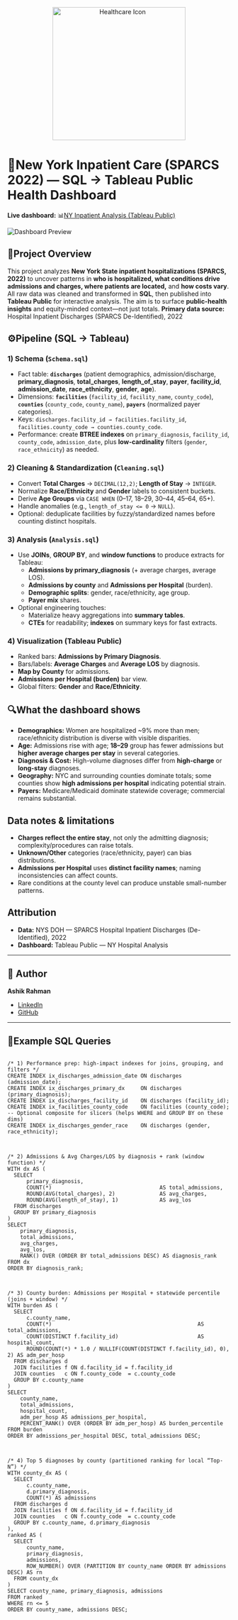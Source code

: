<p align="center">
  <img src="https://github.com/user-attachments/assets/52ddf28e-fc92-49fa-b542-e83cd9bdece4" alt="Healthcare Icon" width="300"/>
</p>

# 🏥New York Inpatient Care (SPARCS 2022) — SQL → Tableau Public Health Dashboard

**Live dashboard:** 📊[NY Inpatient Analysis (Tableau Public)](https://public.tableau.com/views/NYHospitalAnalysis/Dashboard5?:language=en-US&:sid=&:redirect=auth&:display_count=n&:origin=viz_share_link)

![Dashboard Preview](Dashboard_Preview.png)

## 📌Project Overview
This project analyzes **New York State inpatient hospitalizations (SPARCS, 2022)** to uncover patterns in **who is hospitalized, what conditions drive admissions and charges, where patients are located,** and **how costs vary**.
All raw data was cleaned and transformed in **SQL**, then published into **Tableau Public** for interactive analysis. The aim is to surface **public-health insights** and equity-minded context—not just totals.
**Primary data source:** Hospital Inpatient Discharges (SPARCS De-Identified), 2022

## ⚙️Pipeline (SQL → Tableau)

### 1) Schema (`Schema.sql`)
- Fact table: **`discharges`** (patient demographics, admission/discharge, **primary_diagnosis**, **total_charges**, **length_of_stay**, **payer**, **facility_id**, **admission_date**, **race_ethnicity**, **gender**, **age**).
- Dimensions: **`facilities`** (`facility_id`, `facility_name`, `county_code`), **`counties`** (`county_code`, `county_name`), **`payers`** (normalized payer categories).
- Keys: `discharges.facility_id → facilities.facility_id`, `facilities.county_code → counties.county_code`.
- Performance: create **BTREE indexes** on `primary_diagnosis`, `facility_id`, `county_code`, `admission_date`, plus **low-cardinality** filters (`gender`, `race_ethnicity`) as needed.

### 2) Cleaning & Standardization (`Cleaning.sql`)
- Convert **Total Charges** → `DECIMAL(12,2)`; **Length of Stay** → `INTEGER`.
- Normalize **Race/Ethnicity** and **Gender** labels to consistent buckets.
- Derive **Age Groups** via `CASE WHEN` (0–17, 18–29, 30–44, 45–64, 65+).
- Handle anomalies (e.g., `length_of_stay <= 0` → `NULL`).
- Optional: deduplicate facilities by fuzzy/standardized names before counting distinct hospitals.

### 3) Analysis (`Analysis.sql`)
- Use **JOINs**, **GROUP BY**, and **window functions** to produce extracts for Tableau:
  - **Admissions by primary_diagnosis** (+ average charges, average LOS).
  - **Admissions by county** and **Admissions per Hospital** (burden).
  - **Demographic splits**: gender, race/ethnicity, age group.
  - **Payer mix** shares.
- Optional engineering touches:
  - Materialize heavy aggregations into **summary tables**.
  - **CTEs** for readability; **indexes** on summary keys for fast extracts.

### 4) Visualization (Tableau Public)
- Ranked bars: **Admissions by Primary Diagnosis**.
- Bars/labels: **Average Charges** and **Average LOS** by diagnosis.
- **Map by County** for admissions.
- **Admissions per Hospital (burden)** bar view.
- Global filters: **Gender** and **Race/Ethnicity**.


## 🔍What the dashboard shows

- **Demographics:** Women are hospitalized ~9% more than men; race/ethnicity distribution is diverse with visible disparities.
- **Age:** Admissions rise with age; **18–29** group has fewer admissions but **higher average charges per stay** in several categories.
- **Diagnosis & Cost:** High-volume diagnoses differ from **high-charge** or **long-stay** diagnoses.
- **Geography:** NYC and surrounding counties dominate totals; some counties show **high admissions per hospital** indicating potential strain.
- **Payers:** Medicare/Medicaid dominate statewide coverage; commercial remains substantial.


## Data notes & limitations

- **Charges reflect the entire stay**, not only the admitting diagnosis; complexity/procedures can raise totals.
- **Unknown/Other** categories (race/ethnicity, payer) can bias distributions.
- **Admissions per Hospital** uses **distinct facility names**; naming inconsistencies can affect counts.
- Rare conditions at the county level can produce unstable small-number patterns.

## Attribution

- **Data:** NYS DOH — SPARCS Hospital Inpatient Discharges (De-Identified), 2022
- **Dashboard:** Tableau Public — NY Hospital Analysis

---

## 👤 Author
**Ashik Rahman**
- [LinkedIn](https://www.linkedin.com/in/ashik-rahman-998364379)
- [GitHub](https://github.com/ashhik96)

---

## 📜Example SQL Queries 

```MySQL Workbench (MySQL 8.0+) — Key, complex examples

/* 1) Performance prep: high-impact indexes for joins, grouping, and filters */
CREATE INDEX ix_discharges_admission_date ON discharges (admission_date);
CREATE INDEX ix_discharges_primary_dx     ON discharges (primary_diagnosis);
CREATE INDEX ix_discharges_facility_id    ON discharges (facility_id);
CREATE INDEX ix_facilities_county_code    ON facilities (county_code);
-- Optional composite for slicers (helps WHERE and GROUP BY on these dims)
CREATE INDEX ix_discharges_gender_race    ON discharges (gender, race_ethnicity);



/* 2) Admissions & Avg Charges/LOS by diagnosis + rank (window function) */
WITH dx AS (
  SELECT
      primary_diagnosis,
      COUNT(*)                                  AS total_admissions,
      ROUND(AVG(total_charges), 2)              AS avg_charges,
      ROUND(AVG(length_of_stay), 1)             AS avg_los
  FROM discharges
  GROUP BY primary_diagnosis
)
SELECT
    primary_diagnosis,
    total_admissions,
    avg_charges,
    avg_los,
    RANK() OVER (ORDER BY total_admissions DESC) AS diagnosis_rank
FROM dx
ORDER BY diagnosis_rank;



/* 3) County burden: Admissions per Hospital + statewide percentile (joins + window) */
WITH burden AS (
  SELECT
      c.county_name,
      COUNT(*)                                              AS total_admissions,
      COUNT(DISTINCT f.facility_id)                         AS hospital_count,
      ROUND(COUNT(*) * 1.0 / NULLIF(COUNT(DISTINCT f.facility_id), 0), 2) AS adm_per_hosp
  FROM discharges d
  JOIN facilities f ON d.facility_id = f.facility_id
  JOIN counties   c ON f.county_code  = c.county_code
  GROUP BY c.county_name
)
SELECT
    county_name,
    total_admissions,
    hospital_count,
    adm_per_hosp AS admissions_per_hospital,
    PERCENT_RANK() OVER (ORDER BY adm_per_hosp) AS burden_percentile
FROM burden
ORDER BY admissions_per_hospital DESC, total_admissions DESC;



/* 4) Top 5 diagnoses by county (partitioned ranking for local “Top-N”) */
WITH county_dx AS (
  SELECT
      c.county_name,
      d.primary_diagnosis,
      COUNT(*) AS admissions
  FROM discharges d
  JOIN facilities f ON d.facility_id = f.facility_id
  JOIN counties   c ON f.county_code  = c.county_code
  GROUP BY c.county_name, d.primary_diagnosis
),
ranked AS (
  SELECT
      county_name,
      primary_diagnosis,
      admissions,
      ROW_NUMBER() OVER (PARTITION BY county_name ORDER BY admissions DESC) AS rn
  FROM county_dx
)
SELECT county_name, primary_diagnosis, admissions
FROM ranked
WHERE rn <= 5
ORDER BY county_name, admissions DESC;
